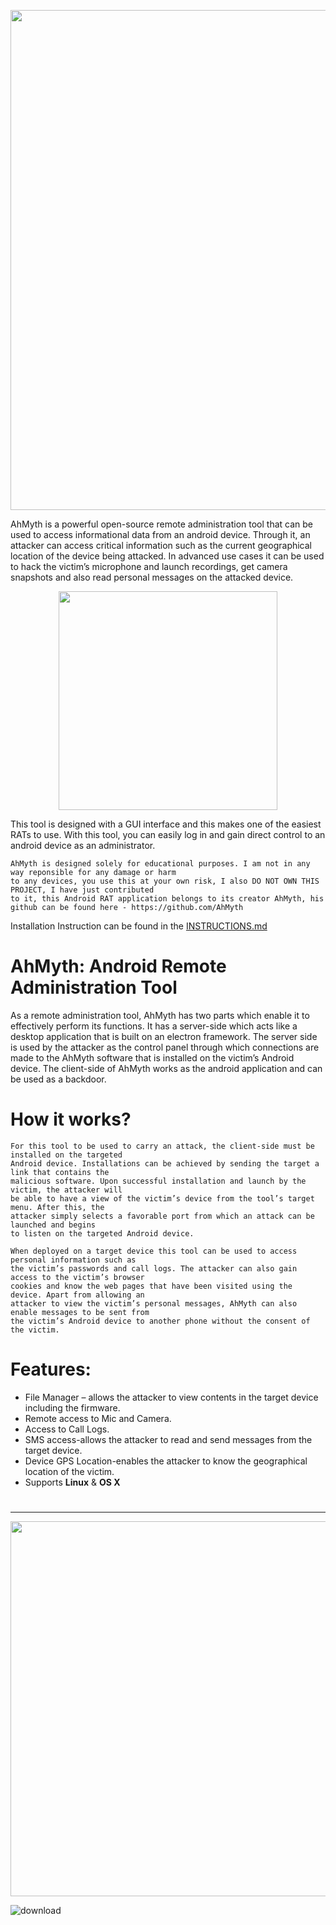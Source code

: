 <p align="center">

  <img width="800" src="https://user-images.githubusercontent.com/64344168/135561288-0fbcd451-ade8-4087-a4e9-2e09edf7d4ff.jpg">

</p>

AhMyth is a powerful open-source remote administration tool that can be used to access informational data from an android device. Through it, an attacker can access critical information such as the current geographical location of the device being attacked. In advanced use cases it can be used to hack the victim’s microphone and launch recordings, get camera snapshots and also read personal messages on the attacked device.

<p align="center">
  
  <img width="350" src="https://user-images.githubusercontent.com/64344168/135561002-a0f148ce-c841-4bf5-9cdb-a205297dd312.jpg">

</p>


This tool is designed with a GUI interface and this makes one of the easiest RATs to use. With this tool, you can easily log in and gain direct control to an android device as an administrator.

    AhMyth is designed solely for educational purposes. I am not in any way reponsible for any damage or harm 
    to any devices, you use this at your own risk, I also DO NOT OWN THIS PROJECT, I have just contributed 
    to it, this Android RAT application belongs to its creator AhMyth, his github can be found here - https://github.com/AhMyth
    
Installation Instruction can be found in the [INSTRUCTIONS.md](https://github.com/Morsmalleo/AhMyth/master/INSTRUCTIONS.md)
#
# AhMyth: Android Remote Administration Tool
As a remote administration tool, AhMyth has two parts which enable it to effectively perform its functions. It has a server-side which acts like a desktop application that is built on an electron framework. The server side is used by the attacker as the control panel through which connections are made to the AhMyth software that is installed on the victim’s Android device. The client-side of AhMyth works as the android application and can be used as a backdoor.
#
# How it works?
    For this tool to be used to carry an attack, the client-side must be installed on the targeted 
    Android device. Installations can be achieved by sending the target a link that contains the 
    malicious software. Upon successful installation and launch by the victim, the attacker will 
    be able to have a view of the victim’s device from the tool’s target menu. After this, the 
    attacker simply selects a favorable port from which an attack can be launched and begins 
    to listen on the targeted Android device.

    When deployed on a target device this tool can be used to access personal information such as 
    the victim’s passwords and call logs. The attacker can also gain access to the victim’s browser 
    cookies and know the web pages that have been visited using the device. Apart from allowing an 
    attacker to view the victim’s personal messages, AhMyth can also enable messages to be sent from 
    the victim’s Android device to another phone without the consent of the victim.
#
# Features:
- File Manager – allows the attacker to view contents in the target device including the firmware.
- Remote access to Mic and Camera.
- Access to Call Logs.
- SMS access-allows the attacker to read and send messages from the target device.
- Device GPS Location-enables the attacker to know the geographical location of the victim.
- Supports **Linux** & **OS X**
#
---------------------------------------------------------------------------------------------------------------
<p>

  <img width="600" src=https://user-images.githubusercontent.com/64344168/135562852-2c00f96f-67f2-49f4-8844-7a48512f70b4.png>

</p>

![download](https://user-images.githubusercontent.com/64344168/135561374-1cb99670-284d-4e77-92fb-0915a338181f.png)



